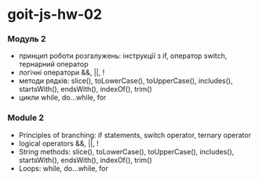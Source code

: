 # goit-js-hw-02
### Модуль 2

- принцип роботи розгалужень: інструкції з if, оператор switch, тернарний оператор </br>
- логічні оператори &&, ||, !</br>
- методи рядків: slice(), toLowerCase(), toUpperCase(), includes(), startsWith(), endsWith(), indexOf(), trim()</br>
- цикли while, do…while, for

### Module 2

- Principles of branching: if statements, switch operator, ternary operator</br>
- logical operators &&, ||, !</br>
- String methods: slice(), toLowerCase(), toUpperCase(), includes(), startsWith(), endsWith(), indexOf(), trim()</br>
- Loops: while, do…while, for
